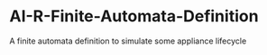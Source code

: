 # AI-R-Finite-Automata-Definition
A finite automata definition to simulate some appliance lifecycle
